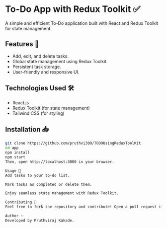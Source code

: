 # To-Do App with Redux Toolkit ✅

A simple and efficient To-Do application built with React and Redux Toolkit for state management.

## Features 🌟
- Add, edit, and delete tasks.
- Global state management using Redux Toolkit.
- Persistent task storage.
- User-friendly and responsive UI.

## Technologies Used 🛠️
- React.js
- Redux Toolkit (for state management)
- Tailwind CSS (for styling)

## Installation 📥
```sh
git clone https://github.com/pruthvi300/TODOUsingReduxToolKit
cd app
npm install
npm start
Then, open http://localhost:3000 in your browser.

Usage 📌
Add tasks to your to-do list.

Mark tasks as completed or delete them.

Enjoy seamless state management with Redux Toolkit.

Contributing 🤝
Feel free to fork the repository and contribute! Open a pull request if you have any improvements.

Author ✨
Developed by Pruthviraj Kakade.

